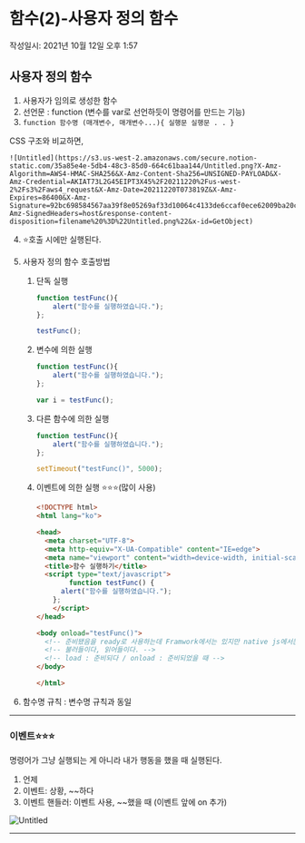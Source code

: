 # 함수(2)-사용자 정의 함수
작성일시: 2021년 10월 12일 오후 1:57

## 사용자 정의 함수

1. 사용자가 임의로 생성한 함수
2. 선언문 :  function
               (변수를 var로 선언하듯이  명령어를 만드는 기능)
3. `function 함수명 (매개변수, 매개변수...){
          실행문
          실행문
           .
           .
}`

CSS 구조와 비교하면,

    ![Untitled](https://s3.us-west-2.amazonaws.com/secure.notion-static.com/35a85e4e-5db4-48c3-85d0-664c61baa144/Untitled.png?X-Amz-Algorithm=AWS4-HMAC-SHA256&X-Amz-Content-Sha256=UNSIGNED-PAYLOAD&X-Amz-Credential=AKIAT73L2G45EIPT3X45%2F20211220%2Fus-west-2%2Fs3%2Faws4_request&X-Amz-Date=20211220T073819Z&X-Amz-Expires=86400&X-Amz-Signature=92bc698584567aa39f8e05269af33d10064c4133de6ccaf0ece62009ba20c66c&X-Amz-SignedHeaders=host&response-content-disposition=filename%20%3D%22Untitled.png%22&x-id=GetObject)

4. ⭐호출 시에만 실행된다.
5. 사용자 정의 함수 호출방법
    1. 단독 실행

        ```jsx
        function testFunc(){
        	alert("함수를 실행하였습니다.");
        };

        testFunc();
        ```

    2. 변수에 의한 실행

        ```jsx
        function testFunc(){
        	alert("함수를 실행하였습니다.");
        };

        var i = testFunc();
        ```

    3. 다른 함수에 의한 실행

        ```jsx
        function testFunc(){
        	alert("함수를 실행하였습니다.");
        };

        setTimeout("testFunc()", 5000);
        ```

    4. 이벤트에 의한 실행 ⭐⭐⭐(많이 사용)

        ```html
        <!DOCTYPE html>
        <html lang="ko">

        <head>
          <meta charset="UTF-8">
          <meta http-equiv="X-UA-Compatible" content="IE=edge">
          <meta name="viewport" content="width=device-width, initial-scale=1.0">
          <title>함수 실행하기</title>
          <script type="text/javascript">
        		function testFunc() {
              alert("함수를 실행하였습니다.");
            };
        	</script>
        </head>

        <body onload="testFunc()">
          <!-- 준비됐음을 ready로 사용하는데 Framwork에서는 있지만 native js에서는 ready가 없음.  ==>  load 사용 -->
          <!-- 불러들이다, 읽어들이다. -->
          <!-- load : 준비되다 / onload : 준비되었을 때 -->
        </body>

        </html>
        ```

6. 함수명 규칙 : 변수명 규칙과 동일

---

### 이벤트⭐⭐⭐

명령어가 그냥 실행되는 게 아니라 내가 행동을 했을 때 실행된다.

1. 언제
2. 이벤트: 상황, ~~하다
3. 이벤트 핸들러: 이벤트 사용, ~~했을 때 (이벤트 앞에 on 추가)

![Untitled](https://s3.us-west-2.amazonaws.com/secure.notion-static.com/bb80a39f-2f39-48b9-861e-17eb14765982/Untitled.png?X-Amz-Algorithm=AWS4-HMAC-SHA256&X-Amz-Content-Sha256=UNSIGNED-PAYLOAD&X-Amz-Credential=AKIAT73L2G45EIPT3X45%2F20211220%2Fus-west-2%2Fs3%2Faws4_request&X-Amz-Date=20211220T073833Z&X-Amz-Expires=86400&X-Amz-Signature=acf2f18ebf5e77bcbdb9d78f6348d911ea85fd11c46c89154819451bb2b41716&X-Amz-SignedHeaders=host&response-content-disposition=filename%20%3D%22Untitled.png%22&x-id=GetObject)

---